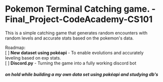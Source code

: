 # Pokemon Terminal Catching game. -Final_Project-CodeAcademy-CS101
This is a simple catching game that generates random encounters with random levels and accurate stats based on the pokemon's data.

Roadmap:  
[ ] **New dataset using pokéapi** - To enable evolutions and accurately leveling based on exp stats.  
[ ] **Discord.py** - Turning the game into a fully working discord bot  

##### **on hold while building a my own data set using pokéapi and studying db's**

